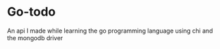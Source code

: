 # Go-todo
An api I made while learning the go programming language using chi and the mongodb driver
